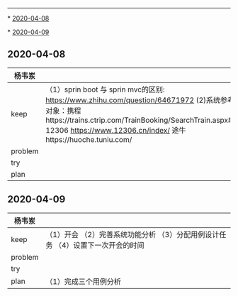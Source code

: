 ***

   \* [2020-04-08](#2020-04-08)

   \* [2020-04-09](#2020-04-09)





## 2020-04-08

| 杨韦岽  |                                                              |
| ------- | ------------------------------------------------------------ |
| keep    | （1）sprin boot 与 sprin mvc的区别: https://www.zhihu.com/question/64671972  (2)系统参考对象：携程https://trains.ctrip.com/TrainBooking/SearchTrain.aspx###  12306 https://www.12306.cn/index/ 途牛https://huoche.tuniu.com/ |
| problem |                                                              |
| try     |                                                              |
| plan    |                                                              |



## 2020-04-09

| 杨韦岽  |                                                              |
| ------- | ------------------------------------------------------------ |
| keep    | （1）开会 （2）完善系统功能分析 （3）分配用例设计任务  （4）设置下一次开会的时间 |
| problem |                                                              |
| try     |                                                              |
| plan    | （1）完成三个用例分析                                        |

